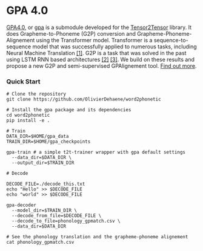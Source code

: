 # GPA 4.0

[GPA4.0](https://github.com/OlivierDehaene/GPA4.0), or
[gpa](https://github.com/OlivierDehaene/GPA4.0) is a submodule developed for the [Tensor2Tensor](https://github.com/tensorflow/tensor2tensor) library. It does Grapheme-to-Phoneme (G2P) conversion and Grapheme-Phoneme-Alignement using the Transformer model. Transformer is a sequence-to-sequence model that was successfully applied to numerous tasks, including Neural Machine Translation [[1]](https://arxiv.org/pdf/1706.03762.pdf). G2P is a task that was solved in the past using LSTM RNN based architectures [[2]](https://arxiv.org/pdf/1506.00196.pdf) [[3]](https://arxiv.org/pdf/1610.06540.pdf). We build on these results and propose a new G2P and semi-supervised GPAlignement tool.
[Find out more](https://github.com/OlivierDehaene/GPA4.0/wiki).


### Quick Start

```
# Clone the repository
git clone https://github.com/OlivierDehaene/word2phonetic

# Install the gpa package and its dependencies
cd word2phonetic
pip install -e .

# Train
DATA_DIR=$HOME/gpa_data
TRAIN_DIR=$HOME/gpa_checkpoints

gpa-train # a simple t2t-trainer wrapper with gpa default settings
  --data_dir=$DATA_DIR \
  --output_dir=$TRAIN_DIR

# Decode 

DECODE_FILE=./decode_this.txt
echo "Hello" >> $DECODE_FILE
echo "world" >> $DECODE_FILE

gpa-decoder 
  --model_dir=$TRAIN_DIR \
  --decode_from_file=$DECODE_FILE \
  --decode_to_file=phonology_gpmatch.csv \
  --data_dir=$DATA_DIR
  
# See the phonology translation and the grapheme-phoneme alignement
cat phonology_gpmatch.csv
```
